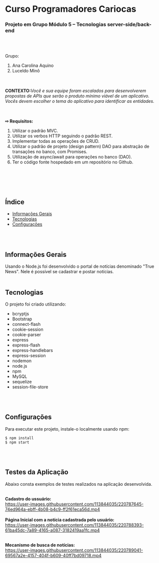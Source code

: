 <h1>Curso Programadores Cariocas</h1>

<h3>Projeto em Grupo Módulo 5 – Tecnologias server-side/back-end</h3>
<br><br>


Grupo: <ol>
            <li>Ana Carolina Aquino</li>
            <li>Luceldo Minô</li>
       </ol>


<br><br>
<b>CONTEXTO:</b><i>Você e sua equipe foram escalados para desenvolverem propostas de APIs que serão o produto mínimo viável de um aplicativo. Vocês devem escolher o tema do aplicativo para identificar as entidades.
</i><br><br><br>


<b> ⇨ Requisitos:</b>
    <ol>
       <li>Utilizar o padrão MVC.</li>
       <li>Utilizar os verbos HTTP seguindo o padrão REST.</li>
       <li>Implementar todas as operações de CRUD.</li>
       <li>Utilizar o padrão de projeto (design pattern) DAO para abstração de transações no banco, com Promises.</li>
       <li>Utilização de async/await para operações no banco (DAO).</li>
       <li>Ter o código fonte hospedado em um repositório no Github.</li>
    </ol>
<br><br>


<br>

## Índice
* [Informações Gerais](#informações-Gerais)
* [Tecnologias](#tecnologias)
* [Configurações](#configurações)

<br><br>


## Informações Gerais
Usando o Node.js foi desenvolvido o portal de notícias denominado "True News". Nele é possível se cadastrar e postar notícias.<br><br>

	

## Tecnologias

O projeto foi criado utilizando:

* bcryptjs
* Bootstrap
* connect-flash
* cookie-session
* cookie-parser
* express
* express-flash
* express-handlebars
* express-session
* nodemon
* node.js
* npm
* MySQL
* sequelize
* session-file-store
   

<br><br>
	
## Configurações

Para executar este projeto, instale-o localmente usando npm:

```
$ npm install
$ npm start
```

<br><br>


## Testes da Aplicação


Abaixo consta exemplos de testes realizados na aplicação desenvolvida.<br><br>

<b>Cadastro do ussuário:</b><br>
https://user-images.githubusercontent.com/113844035/220787645-74ed964a-ebff-4b08-b4c9-ff2f61eca56d.mp4
<br><br>
<b>Página Inicial com a notícia cadastrada pelo usuário:</b><br>
https://user-images.githubusercontent.com/113844035/220788393-61ba45dc-7a89-4165-a087-3182419aa1fc.mp4
<br><br>

<b>Mecanismo de busca de notícias:</b><br>
https://user-images.githubusercontent.com/113844035/220789041-69567a2e-4157-404f-b609-40ff7bd09718.mp4
<br><br>

